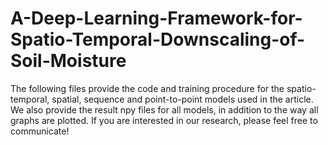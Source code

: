 # A-Deep-Learning-Framework-for-Spatio-Temporal-Downscaling-of-Soil-Moisture
The following files provide the code and training procedure for the spatio-temporal, spatial, sequence and point-to-point models used in the article.
We also provide the result npy files for all models, in addition to the way all graphs are plotted.
If you are interested in our research, please feel free to communicate!
